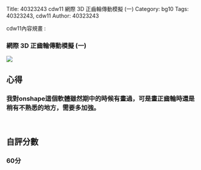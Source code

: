 Title: 40323243 cdw11 網際 3D 正齒輪傳動模擬 (一)
Category: bg10
Tags: 40323243, cdw11
Author: 40323243

cdw11內容規畫 :  
<!-- PELICAN_END_SUMMARY -->
<h3>網際 3D 正齒輪傳動模擬 (一)</h3>
<img src="http://i.imgur.com/7MhcR5s.png">
<br/>
<h2>心得</h2>
<h3>我對onshape這個軟體雖然期中的時候有畫過，可是畫正齒輪時還是稍有不熟悉的地方，需要多加強。</h3>
<br/>
<h2>自評分數</h2>
<h3>60分</h3>